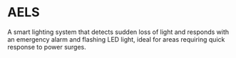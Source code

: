 # AELS
A smart lighting system that detects sudden loss of light and responds with an emergency alarm and flashing LED light, ideal for areas requiring quick response to power surges.
